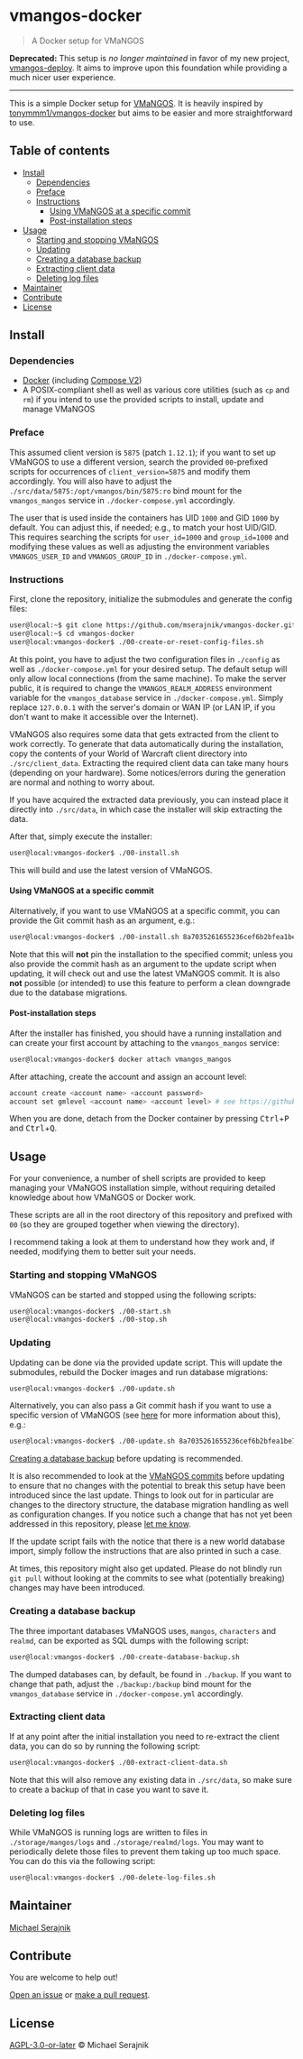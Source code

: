 # vmangos-docker

> A Docker setup for VMaNGOS

__Deprecated:__ This setup is _no longer maintained_ in favor of my new project,
[vmangos-deploy][vmangos-deploy]. It aims to improve upon this foundation while
providing a much nicer user experience.

---

This is a simple Docker setup for [VMaNGOS][vmangos]. It is heavily inspired by
[tonymmm1/vmangos-docker][tonymmm1-vmangos-docker] but aims to be easier and
more straightforward to use.

## Table of contents

+ [Install](#install)
  + [Dependencies](#dependencies)
  + [Preface](#preface)
  + [Instructions](#instructions)
    + [Using VMaNGOS at a specific commit](#using-vmangos-at-a-specific-commit)
    + [Post-installation steps](#post-installation-steps)
+ [Usage](#usage)
  + [Starting and stopping VMaNGOS](#starting-and-stopping-vmangos)
  + [Updating](#updating)
  + [Creating a database backup](#creating-a-database-backup)
  + [Extracting client data](#extracting-client-data)
  + [Deleting log files](#deleting-log-files)
+ [Maintainer](#maintainer)
+ [Contribute](#contribute)
+ [License](#license)

## Install

### Dependencies

+ [Docker][docker] (including [Compose V2][docker-compose])
+ A POSIX-compliant shell as well as various core utilities (such as `cp` and
  `rm`) if you intend to use the provided scripts to install, update and manage
  VMaNGOS

### Preface

This assumed client version is `5875` (patch `1.12.1`); if you want to set up
VMaNGOS to use a different version, search the provided `00`-prefixed scripts
for occurrences of `client_version=5875` and modify them accordingly. You will
also have to adjust the `./src/data/5875:/opt/vmangos/bin/5875:ro` bind mount
for the `vmangos_mangos` service in `./docker-compose.yml` accordingly.

The user that is used inside the containers has UID `1000` and GID `1000` by
default. You can adjust this, if needed; e.g., to match your host UID/GID. This
requires searching the scripts for `user_id=1000` and `group_id=1000` and
modifying these values as well as adjusting the environment variables
`VMANGOS_USER_ID` and `VMANGOS_GROUP_ID` in `./docker-compose.yml`.

### Instructions

First, clone the repository, initialize the submodules and generate the config
files:

```sh
user@local:~$ git clone https://github.com/mserajnik/vmangos-docker.git
user@local:~$ cd vmangos-docker
user@local:vmangos-docker$ ./00-create-or-reset-config-files.sh
```

At this point, you have to adjust the two configuration files in `./config` as
well as `./docker-compose.yml` for your desired setup. The default setup will
only allow local connections (from the same machine). To make the server
public, it is required to change the `VMANGOS_REALM_ADDRESS` environment
variable for the `vmangos_database` service in `./docker-compose.yml`. Simply
replace `127.0.0.1` with the server's domain or WAN IP (or LAN IP, if you don't
want to make it accessible over the Internet).

VMaNGOS also requires some data that gets extracted from the client to work
correctly. To generate that data automatically during the installation, copy
the contents of your World of Warcraft client directory into
`./src/client_data`. Extracting the required client data can take many hours
(depending on your hardware). Some notices/errors during the generation are
normal and nothing to worry about.

If you have acquired the extracted data previously, you can instead place it
directly into `./src/data`, in which case the installer will skip extracting
the data.

After that, simply execute the installer:

```sh
user@local:vmangos-docker$ ./00-install.sh
```

This will build and use the latest version of VMaNGOS.

#### Using VMaNGOS at a specific commit

Alternatively, if you want to use VMaNGOS at a specific commit, you can provide
the Git commit hash as an argument, e.g.:

```sh
user@local:vmangos-docker$ ./00-install.sh 8a7035261655236cef6b2bfea1be7f2ceb229c6d
```

Note that this will __not__ pin the installation to the specified commit;
unless you also provide the commit hash as an argument to the update script
when updating, it will check out and use the latest VMaNGOS commit. It is also
__not__ possible (or intended) to use this feature to perform a clean downgrade
due to the database migrations.

#### Post-installation steps

After the installer has finished, you should have a running installation and
can create your first account by attaching to the `vmangos_mangos` service:

```sh
user@local:vmangos-docker$ docker attach vmangos_mangos
```

After attaching, create the account and assign an account level:

```sh
account create <account name> <account password>
account set gmlevel <account name> <account level> # see https://github.com/vmangos/core/blob/79efe80ae39d94a5e52b71179583509b1df75899/src/shared/Common.h#L184-L191
```

When you are done, detach from the Docker container by pressing
<kbd>Ctrl</kbd>+<kbd>P</kbd> and <kbd>Ctrl</kbd>+<kbd>Q</kbd>.

## Usage

For your convenience, a number of shell scripts are provided to keep managing
your VMaNGOS installation simple, without requiring detailed knowledge about
how VMaNGOS or Docker work.

These scripts are all in the root directory of this repository and prefixed
with `00` (so they are grouped together when viewing the directory).

I recommend taking a look at them to understand how they work and, if needed,
modifying them to better suit your needs.

### Starting and stopping VMaNGOS

VMaNGOS can be started and stopped using the following scripts:

```sh
user@local:vmangos-docker$ ./00-start.sh
user@local:vmangos-docker$ ./00-stop.sh
```

### Updating

Updating can be done via the provided update script. This will update the
submodules, rebuild the Docker images and run database migrations:

```sh
user@local:vmangos-docker$ ./00-update.sh
```

Alternatively, you can also pass a Git commit hash if you want to use a
specific version of VMaNGOS (see [here](#using-vmangos-at-a-specific-commit)
for more information about this), e.g.:

```sh
user@local:vmangos-docker$ ./00-update.sh 8a7035261655236cef6b2bfea1be7f2ceb229c6d
```

[Creating a database backup](#creating-a-database-backup) before updating is
recommended.

It is also recommended to look at the [VMaNGOS commits][vmangos-commits] before
updating to ensure that no changes with the potential to break this setup have
been introduced since the last update. Things to look out for in particular are
changes to the directory structure, the database migration handling as well as
configuration changes. If you notice such a change that has not yet been
addressed in this repository, please [let me know][issues].

If the update script fails with the notice that there is a new world database
import, simply follow the instructions that are also printed in such a case.

At times, this repository might also get updated. Please do not blindly run
`git pull` without looking at the commits to see what (potentially breaking)
changes may have been introduced.

### Creating a database backup

The three important databases VMaNGOS uses, `mangos`, `characters` and
`realmd`, can be exported as SQL dumps with the following script:

```sh
user@local:vmangos-docker$ ./00-create-database-backup.sh
```

The dumped databases can, by default, be found in `./backup`. If you want to
change that path, adjust the `./backup:/backup` bind mount for the
`vmangos_database` service in `./docker-compose.yml` accordingly.

### Extracting client data

If at any point after the initial installation you need to re-extract the
client data, you can do so by running the following script:

```sh
user@local:vmangos-docker$ ./00-extract-client-data.sh
```

Note that this will also remove any existing data in `./src/data`, so make sure
to create a backup of that in case you want to save it.

### Deleting log files

While VMaNGOS is running logs are written to files in `./storage/mangos/logs`
and `./storage/realmd/logs`. You may want to periodically delete those files to
prevent them taking up too much space. You can do this via the following
script:

```sh
user@local:vmangos-docker$ ./00-delete-log-files.sh
```

## Maintainer

[Michael Serajnik][maintainer]

## Contribute

You are welcome to help out!

[Open an issue][issues] or [make a pull request][pull-requests].

## License

[AGPL-3.0-or-later](LICENSE) © Michael Serajnik

[docker]: https://docs.docker.com/get-docker/
[docker-compose]: https://docs.docker.com/compose/install/
[tonymmm1-vmangos-docker]: https://github.com/tonymmm1/vmangos-docker
[vmangos]: https://github.com/vmangos/core
[vmangos-commits]: https://github.com/vmangos/core/commits/development
[vmangos-deploy]: https://github.com/mserajnik/vmangos-deploy

[issues]: https://github.com/mserajnik/vmangos-docker/issues
[maintainer]: https://github.com/mserajnik
[pull-requests]: https://github.com/mserajnik/vmangos-docker/pulls

